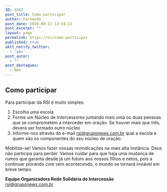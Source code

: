 ```yaml
---
ID: 1042
post_title: Como participar
author: Fernando
post_date: 2010-09-11 13:54:13
post_excerpt: ""
layout: page
permalink: https:/rsi/como-participar
published: true
aktt_notify_twitter:
  - 'yes'
post_autor:
  - ""
post_destaques:
  - Nao
---
```

<div id="texto">
<h2>Como participar</h2>
Para participar da RSI é muito simples:
<ol>
	<li>Escolha uma escola</li>
	<li>Forme um Núcleo de Intercessores juntando mais uma ou duas  pessoas que se comprometem a interceder em oração. Se houver mais que  três, deverá ser formado outro núcleo</li>
	<li>Informe-nos através do e-mail <a href="mailto:rsi@gruponews.com.br">rsi@gruponews.com.br</a> qual a escola e quem são os componentes do seu núcleo de oração.</li>
</ol>
Mobilize-se! Vamos fazer nossas revindicações na mais alta  instância. Deus não participa para perder. Vamos cuidar para que haja  uma mudança de rumos que garanta desde já um futuro aos nossos filhos e  netos, pois a continuar piorando com vem acontecendo, o mundo se tornará  inviável em breve tempo.

<strong>Equipe Organizadora
Rede Solidária de Intercessão</strong>
<a href="mailto:rsi@gruponews.com.br">rsi@gruponews.com.br</a>

</div>